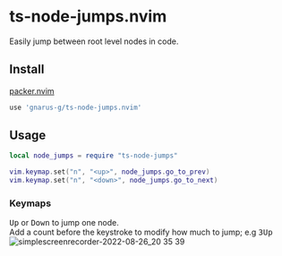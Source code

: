 # ts-node-jumps.nvim
Easily jump between root level nodes in code.
## Install
[packer.nvim](https://github.com/wbthomason/packer.nvim)
```lua
use 'gnarus-g/ts-node-jumps.nvim'
```
## Usage
```lua
local node_jumps = require "ts-node-jumps"

vim.keymap.set("n", "<up>", node_jumps.go_to_prev)
vim.keymap.set("n", "<down>", node_jumps.go_to_next)
```
### Keymaps
<kbd>Up</kbd> or <kbd>Down</kbd> to jump one node.  
Add a count before the keystroke to modify how much to jump; e.g <kbd>3</kbd><kbd>Up</kbd>  
![simplescreenrecorder-2022-08-26_20 35 39](https://user-images.githubusercontent.com/37311893/187007961-d1118b9b-fd52-4df2-acd9-3b676a02491c.gif)
